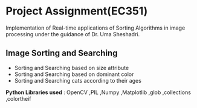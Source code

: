 # Project Assignment(EC351)

Implementation of Real-time applications of Sorting Algorithms in image processing under the guidance of Dr. Uma Sheshadri. 

##  Image Sorting and Searching
* Sorting and Searching based on size attribute
* Sorting and Searching based on dominant color
* Sorting and Searching cats according to their ages 


**Python Libraries used** : OpenCV ,PIL ,Numpy ,Matplotlib ,glob ,collections ,colortheif 










